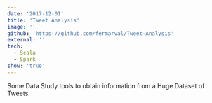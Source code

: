 ```yaml
---
date: '2017-12-01'
title: 'Tweet Analysis'
image: ''
github: 'https://github.com/fermarval/Tweet-Analysis'
external: ''
tech:
  - Scala
  - Spark
show: 'true'
---
```


Some Data Study tools to obtain information from a Huge Dataset of Tweets.
